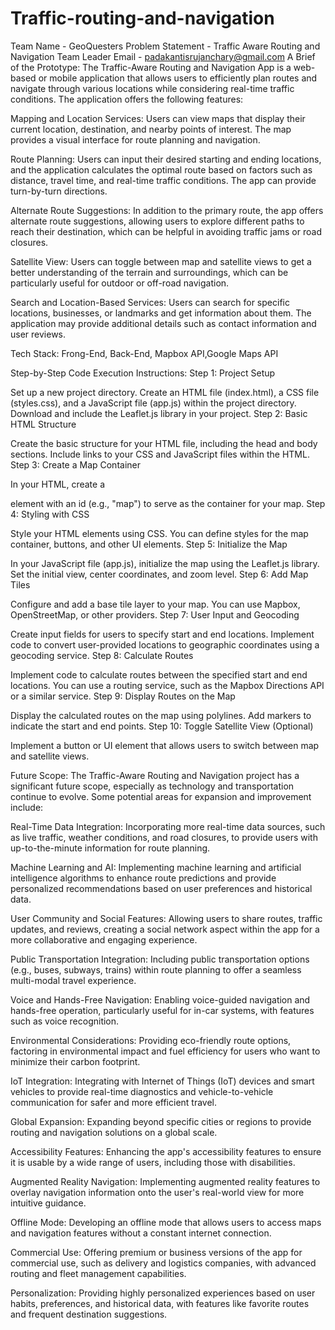 # Traffic-routing-and-navigation
Team Name - GeoQuesters
Problem Statement - Traffic Aware Routing and Navigation
Team Leader Email - padakantisrujanchary@gmail.com
A Brief of the Prototype:
The Traffic-Aware Routing and Navigation App is a web-based or mobile application that allows users to efficiently plan routes and navigate through various locations while considering real-time traffic conditions. The application offers the following features:

Mapping and Location Services: Users can view maps that display their current location, destination, and nearby points of interest. The map provides a visual interface for route planning and navigation.

Route Planning: Users can input their desired starting and ending locations, and the application calculates the optimal route based on factors such as distance, travel time, and real-time traffic conditions. The app can provide turn-by-turn directions.

Alternate Route Suggestions: In addition to the primary route, the app offers alternate route suggestions, allowing users to explore different paths to reach their destination, which can be helpful in avoiding traffic jams or road closures.

Satellite View: Users can toggle between map and satellite views to get a better understanding of the terrain and surroundings, which can be particularly useful for outdoor or off-road navigation.

Search and Location-Based Services: Users can search for specific locations, businesses, or landmarks and get information about them. The application may provide additional details such as contact information and user reviews.

Tech Stack:
Frong-End, Back-End, Mapbox API,Google Maps API

Step-by-Step Code Execution Instructions:
Step 1: Project Setup

Set up a new project directory.
Create an HTML file (index.html), a CSS file (styles.css), and a JavaScript file (app.js) within the project directory.
Download and include the Leaflet.js library in your project.
Step 2: Basic HTML Structure

Create the basic structure for your HTML file, including the head and body sections.
Include links to your CSS and JavaScript files within the HTML.
Step 3: Create a Map Container

In your HTML, create a <div> element with an id (e.g., "map") to serve as the container for your map.
Step 4: Styling with CSS

Style your HTML elements using CSS. You can define styles for the map container, buttons, and other UI elements.
Step 5: Initialize the Map

In your JavaScript file (app.js), initialize the map using the Leaflet.js library.
Set the initial view, center coordinates, and zoom level.
Step 6: Add Map Tiles

Configure and add a base tile layer to your map. You can use Mapbox, OpenStreetMap, or other providers.
Step 7: User Input and Geocoding

Create input fields for users to specify start and end locations.
Implement code to convert user-provided locations to geographic coordinates using a geocoding service.
Step 8: Calculate Routes

Implement code to calculate routes between the specified start and end locations.
You can use a routing service, such as the Mapbox Directions API or a similar service.
Step 9: Display Routes on the Map

Display the calculated routes on the map using polylines.
Add markers to indicate the start and end points.
Step 10: Toggle Satellite View (Optional)

Implement a button or UI element that allows users to switch between map and satellite views.

Future Scope:
The Traffic-Aware Routing and Navigation project has a significant future scope, especially as technology and transportation continue to evolve. Some potential areas for expansion and improvement include:

Real-Time Data Integration: Incorporating more real-time data sources, such as live traffic, weather conditions, and road closures, to provide users with up-to-the-minute information for route planning.

Machine Learning and AI: Implementing machine learning and artificial intelligence algorithms to enhance route predictions and provide personalized recommendations based on user preferences and historical data.

User Community and Social Features: Allowing users to share routes, traffic updates, and reviews, creating a social network aspect within the app for a more collaborative and engaging experience.

Public Transportation Integration: Including public transportation options (e.g., buses, subways, trains) within route planning to offer a seamless multi-modal travel experience.

Voice and Hands-Free Navigation: Enabling voice-guided navigation and hands-free operation, particularly useful for in-car systems, with features such as voice recognition.

Environmental Considerations: Providing eco-friendly route options, factoring in environmental impact and fuel efficiency for users who want to minimize their carbon footprint.

IoT Integration: Integrating with Internet of Things (IoT) devices and smart vehicles to provide real-time diagnostics and vehicle-to-vehicle communication for safer and more efficient travel.

Global Expansion: Expanding beyond specific cities or regions to provide routing and navigation solutions on a global scale.

Accessibility Features: Enhancing the app's accessibility features to ensure it is usable by a wide range of users, including those with disabilities.

Augmented Reality Navigation: Implementing augmented reality features to overlay navigation information onto the user's real-world view for more intuitive guidance.

Offline Mode: Developing an offline mode that allows users to access maps and navigation features without a constant internet connection.

Commercial Use: Offering premium or business versions of the app for commercial use, such as delivery and logistics companies, with advanced routing and fleet management capabilities.

Personalization: Providing highly personalized experiences based on user habits, preferences, and historical data, with features like favorite routes and frequent destination suggestions.
